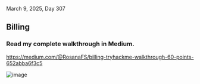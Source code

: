 March 9, 2025, Day 307<br>

<h2>Billing</h2>
<p></p>


<h3>Read my complete walkthrough in Medium.</h3>

https://medium.com/@RosanaFS/billing-tryhackme-walkthrough-60-points-652abba6f3c5


![image](https://github.com/user-attachments/assets/518825a8-f9aa-46d8-9477-bacdf287a312)

<br>


